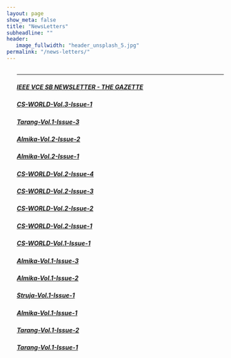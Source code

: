 ```yaml
---
layout: page
show_meta: false
title: "NewsLetters"
subheadline: ""
header:
   image_fullwidth: "header_unsplash_5.jpg"
permalink: "/news-letters/"
---
```

<ul>
<section class="hero">
  <div class="container">
    <h2 class="text-center text-uppercase text-secondary mb-0"></h2>
    <hr class="mb-5">
    <a href="public/assets/docs/the_gazette (1).pdf">
      <h5>IEEE VCE SB NEWSLETTER - THE GAZETTE</h5>
    </a>
    <a href="public/assets/docs/cs newsletter.pdf">
      <h5>CS-WORLD-Vol.3-Issue-1</h5>
    </a>
    <a href="public/assets/docs/TARANG (MTT-S) Vol. 1 Issue 3.pdf">
      <h5>Tarang-Vol.1-Issue-3</h5>
    </a>
    <a href="public/assets/docs/walk the talk 2019.pdf">
      <h5>Almika-Vol.2-Issue-2</h5>
    </a>
    <a href="public/assets/docs/WIE Newsletter.pdf">
      <h5>Almika-Vol.2-Issue-1</h5>
    </a>
    <a href="public/assets/docs/CS-WORLD-Vol.2-Issue-4.pdf">
      <h5>CS-WORLD-Vol.2-Issue-4</h5>
    </a>
    <a href="public/assets/docs/CS-WORLD-Vol.2-Issue-3.pdf">
      <h5>CS-WORLD-Vol.2-Issue-3</h5>
    </a>
    <a href="public/assets/docs/CS-WORLD-Vol.2-Issue-2.pdf">
      <h5>CS-WORLD-Vol.2-Issue-2</h5>
    </a>
    <a href="public/assets/docs/CS-WORLD-Vol.2-Issue-1.pdf">
      <h5>CS-WORLD-Vol.2-Issue-1</h5>
    </a>
    <a href="public/assets/docs/csworld-1,1.pdf">
      <h5>CS-WORLD-Vol.1-Issue-1</h5>
    </a>
    <a href="public/assets/docs/Almika-Vol.1-Issue-3.pdf">
      <h5>Almika-Vol.1-Issue-3</h5>
    </a>
    <a href="public/assets/docs/Almika-Vol.1-Issue-2.pdf">
      <h5>Almika-Vol.1-Issue-2</h5>
    </a>
    <a href="public/assets/docs/struja-1,1.pdf">
      <h5>Struja-Vol.1-Issue-1</h5>
    </a>
    <a href="public/assets/docs/Almika-Vol.1-Issue-1.pdf">
      <h5>Almika-Vol.1-Issue-1</h5>
    </a>
    <a href="public/assets/docs/Tarang-Vol.1-Issue-2.pdf">
      <h5>Tarang-Vol.1-Issue-2</h5>
    </a>
    <a href="public/assets/docs/Tarang-Vol.1-Issue-1.pdf">
      <h5>Tarang-Vol.1-Issue-1</h5>
    </a>
  </div>
</section>

</ul>